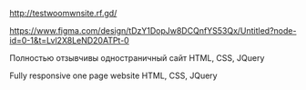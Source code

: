 http://testwoomwnsite.rf.gd/

https://www.figma.com/design/tDzY1DopJw8DCQnfYS53Qx/Untitled?node-id=0-1&t=Lvl2X8LeND20ATPt-0

Полностью отзывчивы одностраничный сайт
HTML, CSS, JQuery


Fully responsive one page website
HTML, CSS, JQuery
